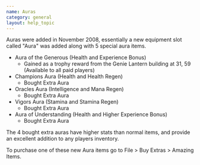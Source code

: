 ```yaml
---
name: Auras
category: general
layout: help_topic
---
```

Auras were added in November 2008, essentially a new equipment slot called "Aura" was added along with 5 special aura items.

*   Aura of the Generous (Health and Experience Bonus)
    *   Gained as a trophy reward from the Genie Lantern building at 31, 59 (Available to all paid players)
*   Champions Aura (Health and Health Regen)
    *   Bought Extra Aura
*   Oracles Aura (Intelligence and Mana Regen)
    *   Bought Extra Aura
*   Vigors Aura (Stamina and Stamina Regen)
    *   Bought Extra Aura
*   Aura of Understanding (Health and Higher Experience Bonus)
    *   Bought Extra Aura

The 4 bought extra auras have higher stats than normal items, and provide an excellent addition to any players inventory.

To purchase one of these new Aura items go to File > Buy Extras > Amazing Items.